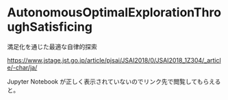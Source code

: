 # AutonomousOptimalExplorationThroughSatisficing
満足化を通じた最適な自律的探索

https://www.jstage.jst.go.jp/article/pjsai/JSAI2018/0/JSAI2018_1Z304/_article/-char/ja/

Jupyter Notebook が正しく表示されていないのでリンク先で閲覧してもらえると。
